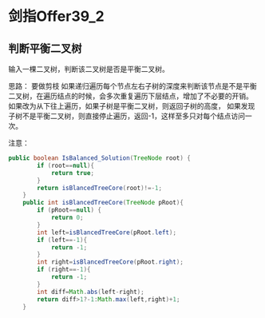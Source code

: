 # 剑指Offer39_2
## 判断平衡二叉树
输入一棵二叉树，判断该二叉树是否是平衡二叉树。

思路：
    要做剪枝
    如果递归遍历每个节点左右子树的深度来判断该节点是不是平衡二叉树，在遍历结点的时候，会多次重复遍历下层结点，增加了不必要的开销。
    如果改为从下往上遍历，如果子树是平衡二叉树，则返回子树的高度，
    如果发现子树不是平衡二叉树，则直接停止遍历，返回-1，这样至多只对每个结点访问一次。

注意：

```java
public boolean IsBalanced_Solution(TreeNode root) {
        if (root==null){
            return true;
        }
        return isBlancedTreeCore(root)!=-1;
    }
    public int isBlancedTreeCore(TreeNode pRoot){
        if (pRoot==null) {
            return 0;
        }
        int left=isBlancedTreeCore(pRoot.left);
        if (left==-1){
            return -1;
        }
        int right=isBlancedTreeCore(pRoot.right);
        if (right==-1){
            return -1;
        }
        int diff=Math.abs(left-right);
        return diff>1?-1:Math.max(left,right)+1;
    }

```
